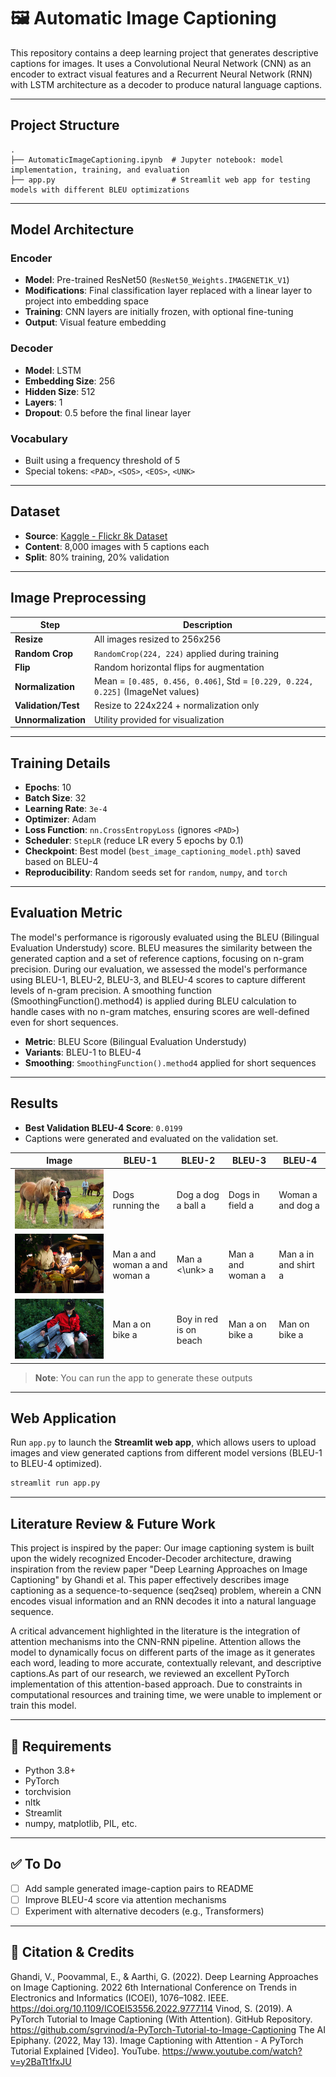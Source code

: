# 🖼️ Automatic Image Captioning

This repository contains a deep learning project that generates descriptive captions for images. It uses a Convolutional Neural Network (CNN) as an encoder to extract visual features and a Recurrent Neural Network (RNN) with LSTM architecture as a decoder to produce natural language captions.

---

## Project Structure

```
.
├── AutomaticImageCaptioning.ipynb  # Jupyter notebook: model implementation, training, and evaluation
├── app.py                          # Streamlit web app for testing models with different BLEU optimizations
```

---

##  Model Architecture

### Encoder

* **Model**: Pre-trained ResNet50 (`ResNet50_Weights.IMAGENET1K_V1`)
* **Modifications**: Final classification layer replaced with a linear layer to project into embedding space
* **Training**: CNN layers are initially frozen, with optional fine-tuning
* **Output**: Visual feature embedding

### Decoder

* **Model**: LSTM
* **Embedding Size**: 256
* **Hidden Size**: 512
* **Layers**: 1
* **Dropout**: 0.5 before the final linear layer

### Vocabulary

* Built using a frequency threshold of 5
* Special tokens: `<PAD>`, `<SOS>`, `<EOS>`, `<UNK>`

---

##  Dataset

* **Source**: [Kaggle - Flickr 8k Dataset](https://www.kaggle.com/datasets/adityajn105/flickr8k)
* **Content**: 8,000 images with 5 captions each
* **Split**: 80% training, 20% validation

---

##  Image Preprocessing

| Step                | Description                                                                     |
| ------------------- | ------------------------------------------------------------------------------- |
| **Resize**          | All images resized to 256x256                                                   |
| **Random Crop**     | `RandomCrop(224, 224)` applied during training                                  |
| **Flip**            | Random horizontal flips for augmentation                                        |
| **Normalization**   | Mean = `[0.485, 0.456, 0.406]`, Std = `[0.229, 0.224, 0.225]` (ImageNet values) |
| **Validation/Test** | Resize to 224x224 + normalization only                                          |
| **Unnormalization** | Utility provided for visualization                                              |

---

##  Training Details

* **Epochs**: 10
* **Batch Size**: 32
* **Learning Rate**: `3e-4`
* **Optimizer**: Adam
* **Loss Function**: `nn.CrossEntropyLoss` (ignores `<PAD>`)
* **Scheduler**: `StepLR` (reduce LR every 5 epochs by 0.1)
* **Checkpoint**: Best model (`best_image_captioning_model.pth`) saved based on BLEU-4
* **Reproducibility**: Random seeds set for `random`, `numpy`, and `torch`

---

## Evaluation Metric

The model's performance is rigorously evaluated using the BLEU (Bilingual Evaluation Understudy) score. BLEU measures the similarity between the generated caption and a set of reference captions, focusing on n-gram precision. During our evaluation, we assessed the model's performance using BLEU-1, BLEU-2, BLEU-3, and BLEU-4 scores to capture different levels of n-gram precision. A smoothing function (SmoothingFunction().method4) is applied during BLEU calculation to handle cases with no n-gram matches, ensuring scores are well-defined even for short sequences.
* **Metric**: BLEU Score (Bilingual Evaluation Understudy)
* **Variants**: BLEU-1 to BLEU-4
* **Smoothing**: `SmoothingFunction().method4` applied for short sequences

---

## Results

* **Best Validation BLEU-4 Score**: `0.0199`
* Captions were generated and evaluated on the validation set.

| Image         | BLEU-1                       | BLEU-2                 | BLEU-3               | BLEU-4            |
| ------------- | ---------------------------- | ---------------------- | -------------------- | ----------------- |
| ![](image/img1.webp)   | Dogs running the             | Dog a dog a ball a     | Dogs in field a      | Woman a and dog a |
| ![](image/img2.jpg) |Man a and woman a and woman a | Man a \<\unk\> a          | Man a and woman a    | Man a in and shirt a |
| ![](image/img3.webp)  | Man a on bike a              | Boy in red is on beach | Man a on bike a      | Man on bike a     |



> **Note**: You can run the app to generate these outputs

---

## Web Application

Run `app.py` to launch the **Streamlit web app**, which allows users to upload images and view generated captions from different model versions (BLEU-1 to BLEU-4 optimized).

```bash
streamlit run app.py
```

---

## Literature Review & Future Work

This project is inspired by the paper:
Our image captioning system is built upon the widely recognized Encoder-Decoder architecture, drawing inspiration from the review paper "Deep Learning Approaches on Image Captioning" by Ghandi et al. This paper effectively describes image captioning as a sequence-to-sequence (seq2seq) problem, wherein a CNN encodes visual information and an RNN decodes it into a natural language sequence.

A critical advancement highlighted in the literature is the integration of attention mechanisms into the CNN-RNN pipeline. Attention allows the model to dynamically focus on different parts of the image as it generates each word, leading to more accurate, contextually relevant, and descriptive captions.As part of our research, we reviewed an excellent PyTorch implementation of this attention-based approach. Due to constraints in computational resources and training time, we were unable to implement or train this model. 

---

## 📌 Requirements

* Python 3.8+
* PyTorch
* torchvision
* nltk
* Streamlit
* numpy, matplotlib, PIL, etc.

---

## ✅ To Do

* [ ] Add sample generated image-caption pairs to README
* [ ] Improve BLEU-4 score via attention mechanisms
* [ ] Experiment with alternative decoders (e.g., Transformers)

---

## 💬 Citation & Credits
Ghandi, V., Poovammal, E., & Aarthi, G. (2022). Deep Learning Approaches on Image Captioning. 2022 6th International Conference on Trends in Electronics and Informatics (ICOEI), 1076–1082. IEEE. https://doi.org/10.1109/ICOEI53556.2022.9777114
Vinod, S. (2019). A PyTorch Tutorial to Image Captioning (With Attention). GitHub Repository. https://github.com/sgrvinod/a-PyTorch-Tutorial-to-Image-Captioning
The AI Epiphany. (2022, May 13). Image Captioning with Attention - A PyTorch Tutorial Explained [Video]. YouTube. https://www.youtube.com/watch?v=y2BaTt1fxJU

